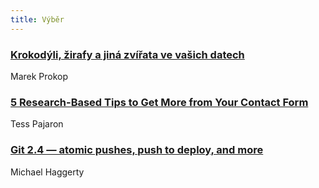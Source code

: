 ```yaml
---
title: Výběr
---
```


### [Krokodýli, žirafy a jiná zvířata ve vašich datech](http://www.sovavsiti.cz/weblog/192/krokodyli-zirafy-v-datech)
Marek Prokop

### [5 Research-Based Tips to Get More from Your Contact Form](http://uxmovement.com/forms/5-research-based-tips-to-get-more-from-your-contact-form/)
Tess Pajaron

### [Git 2.4 — atomic pushes, push to deploy, and more](https://github.com/blog/1994-git-2-4-atomic-pushes-push-to-deploy-and-more)
Michael Haggerty
